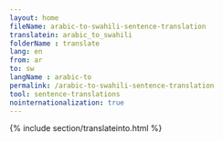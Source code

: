 ```yaml
---
layout: home
fileName: arabic-to-swahili-sentence-translation
translatein: arabic_to_swahili
folderName : translate
lang: en
from: ar
to: sw
langName : arabic-to
permalink: /arabic-to-swahili-sentence-translation
tool: sentence-translations
nointernationalization: true
---
```

{% include section/translateinto.html %}
